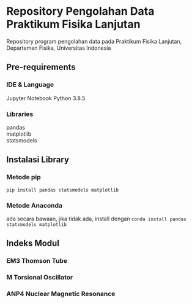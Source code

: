 # Repository Pengolahan Data Praktikum Fisika Lanjutan
Repository program pengolahan data pada Praktikum Fisika Lanjutan, Departemen Fisika, Universitas Indonesia

## Pre-requirements
### IDE & Language
Jupyter Notebook
Python 3.8.5

### Libraries
pandas  
matplotlib  
statsmodels

## Instalasi Library
### Metode pip
`pip install pandas statsmodels matplotlib`
### Metode Anaconda
ada secara bawaan, jika tidak ada, install dengan `conda install pandas statsmodels matplotlib`

## Indeks Modul
### EM3 Thomson Tube
### M Torsional Oscillator
### ANP4 Nuclear Magnetic Resonance
